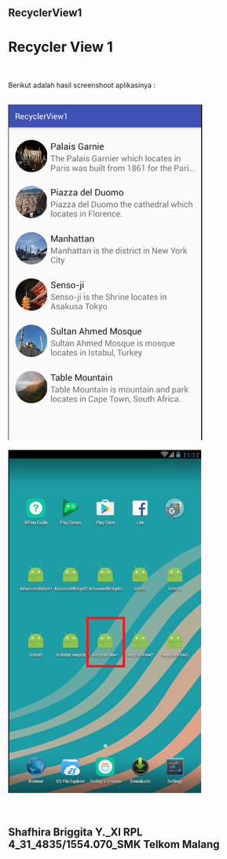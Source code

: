 ## RecyclerView1<br>

# Recycler View 1 <br><br>

Berikut adalah hasil screenshoot aplikasinya : <br><br>

![screenshots](https://github.com/sbbriggitash/RecyclerView1/blob/master/RV1-1.PNG)<br><br>
![screenshots](https://github.com/sbbriggitash/RecyclerView1/blob/master/RV1-2.PNG)<br><br><br>

## Shafhira Briggita Y._XI RPL 4_31_4835/1554.070_SMK Telkom Malang
